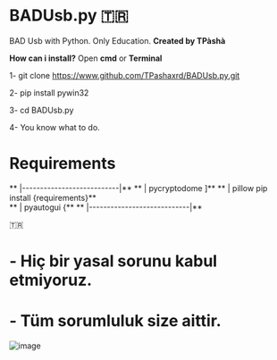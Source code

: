 # BADUsb.py 🇹🇷
BAD Usb with Python. Only Education.
**Created by TPàshà**

**How can i install?**
Open **cmd** or **Terminal**

 1- git clone https://www.github.com/TPashaxrd/BADUsb.py.git
 
 2- pip install pywin32
 
 3- cd BADUsb.py
 
 4- You know what to do.

# Requirements
** |---------------------------|**
** | pycryptodome                 ]**
** | pillow                             pip install {requirements}**             
** | pyautogui                    {**
** |----------------------------|**
 
 
 🇹🇷 

# - Hiç bir yasal sorunu kabul etmiyoruz.
# - Tüm sorumluluk size aittir.


![image](https://github.com/user-attachments/assets/81a18f83-286f-4c39-99e3-e2919afd1069)

